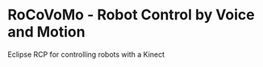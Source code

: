 RoCoVoMo - Robot Control by Voice and Motion
======
Eclipse RCP for controlling robots with a Kinect